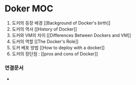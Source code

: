 # Doker MOC
1. 도커의 등장 배경 [[Background of Docker's birth]]
2. 도커의 역사 [[History of Docker]]
3. 도커와 VM의 차이 [[Differences Between Dockers and VM]]
4. 도커의 역할 [[The Docker's Role]]
5. 도커 베포 방법 [[How to deploy with a docker]]
6. 도커의 장단점 : [[pros and cons of Docker]]




### 연결문서
- 
